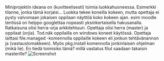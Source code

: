 Miniprojektin ideana on (kuvitteelisesti) toimia luokkahuoneessa. Esimerkki tilanne, jonka tämä korjaisi...
Luokka tekee koneilla kokeen, mutta opettaja ei pysty valvomaan jokaisen oppilaan näyttöä koko kokeen ajan.
esim moodle tentissä on helppo googlettaa nopeasti yksinkertaisella hakusanalla.
Ratkaisuna olisi herra-orja arkkitehtuuri. Opettaja olisi herra (master) ja oppilaat (orjia). Tod.näk oppilailla on windows koneet käytössä. Opettaja laittasi file.managed
-komennolla oppilaille kokeen eli jonkun tehtävänannon ja (vastauslomakkeen). Myös pkg.install komennolla jonkinlaisen ohjelman (mikä lie). 
En tiedä toimisiko tämä? millä vastatus filut saadaan takaisin masterille? 
![Screenshot](https://i.imgur.com/iErxH0g.png)
